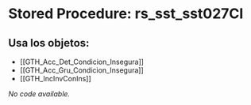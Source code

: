 # Stored Procedure: rs_sst_sst027CI

## Usa los objetos:
- [[GTH_Acc_Det_Condicion_Insegura]]
- [[GTH_Acc_Gru_Condicion_Insegura]]
- [[GTH_IncInvConIns]]

*No code available.*
